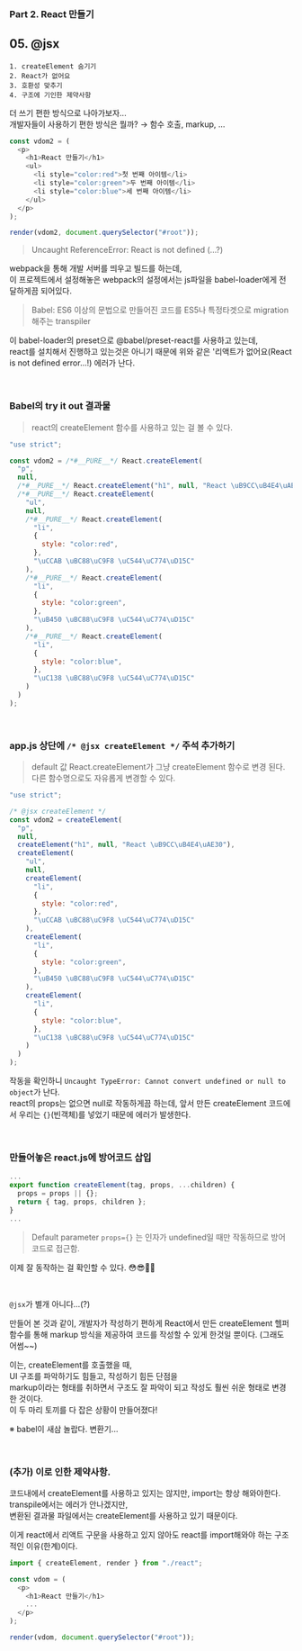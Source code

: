 ### Part 2. React 만들기

## 05. @jsx

```
1. createElement 숨기기
2. React가 없어요
3. 호환성 맞추기
4. 구조에 기인한 제약사항
```

더 쓰기 편한 방식으로 나아가보자... <br />
개발자들이 사용하기 편한 방식은 뭘까? → 함수 호출, markup, ...

```js
const vdom2 = (
  <p>
    <h1>React 만들기</h1>
    <ul>
      <li style="color:red">첫 번째 아이템</li>
      <li style="color:green">두 번째 아이템</li>
      <li style="color:blue">세 번째 아이템</li>
    </ul>
  </p>
);

render(vdom2, document.querySelector("#root"));
```

> Uncaught ReferenceError: React is not defined (...?)

webpack을 통해 개발 서버를 띄우고 빌드를 하는데,<br />
이 프로젝트에서 설정해놓은 webpack의 설정에서는 js파일을 babel-loader에게 전달하게끔 되어있다. 
> Babel: ES6 이상의 문법으로 만들어진 코드를 ES5나 특정타겟으로 migration 해주는 transpiler

이 babel-loader의 preset으로 @babel/preset-react를 사용하고 있는데,<br />
react를 설치해서 진행하고 있는것은 아니기 때문에 위와 같은 '리액트가 없어요(React is not defined error...!) 에러가 난다.

<br />

### Babel의 try it out 결과물
> react의 createElement 함수를 사용하고 있는 걸 볼 수 있다.

```js
"use strict";

const vdom2 = /*#__PURE__*/ React.createElement(
  "p",
  null,
  /*#__PURE__*/ React.createElement("h1", null, "React \uB9CC\uB4E4\uAE30"),
  /*#__PURE__*/ React.createElement(
    "ul",
    null,
    /*#__PURE__*/ React.createElement(
      "li",
      {
        style: "color:red",
      },
      "\uCCAB \uBC88\uC9F8 \uC544\uC774\uD15C"
    ),
    /*#__PURE__*/ React.createElement(
      "li",
      {
        style: "color:green",
      },
      "\uB450 \uBC88\uC9F8 \uC544\uC774\uD15C"
    ),
    /*#__PURE__*/ React.createElement(
      "li",
      {
        style: "color:blue",
      },
      "\uC138 \uBC88\uC9F8 \uC544\uC774\uD15C"
    )
  )
);
```

<br />

### app.js 상단에 `/* @jsx createElement */` 주석 추가하기
> default 값 React.createElement가 그냥 createElement 함수로 변경 된다. 다른 함수명으로도 자유롭게 변경할 수 있다.

```js
"use strict";

/* @jsx createElement */
const vdom2 = createElement(
  "p",
  null,
  createElement("h1", null, "React \uB9CC\uB4E4\uAE30"),
  createElement(
    "ul",
    null,
    createElement(
      "li",
      {
        style: "color:red",
      },
      "\uCCAB \uBC88\uC9F8 \uC544\uC774\uD15C"
    ),
    createElement(
      "li",
      {
        style: "color:green",
      },
      "\uB450 \uBC88\uC9F8 \uC544\uC774\uD15C"
    ),
    createElement(
      "li",
      {
        style: "color:blue",
      },
      "\uC138 \uBC88\uC9F8 \uC544\uC774\uD15C"
    )
  )
);
```
작동을 확인하니 `Uncaught TypeError: Cannot convert undefined or null to object`가 난다.<br />
react의 props는 없으면 null로 작동하게끔 하는데, 앞서 만든 createElement 코드에서 우리는 `{}`(빈객체)를 넣었기 때문에 에러가 발생한다.

<br />

### 만들어놓은 react.js에 방어코드 삽입

```js
...
export function createElement(tag, props, ...children) {
  props = props || {};
  return { tag, props, children };
}
...
```

> Default parameter `props={}` 는 인자가 undefined일 때만 작동하므로 방어코드로 접근함.

이제 잘 동작하는 걸 확인할 수 있다. 😳😎👍🏻

<br />

`@jsx`가 별개 아니다...(?)

만들어 본 것과 같이, 개발자가 작성하기 편하게 React에서 만든 createElement 헬퍼함수를 통해 markup 방식을 제공하여 코드를 작성할 수 있게 한것일 뿐이다. (그래도 어썸~~)

이는, createElement를 호출했을 때,<br />
UI 구조를 파악하기도 힘들고, 작성하기 힘든 단점을 <br />
markup이라는 형태를 취하면서 구조도 잘 파악이 되고 작성도 훨씬 쉬운 형태로 변경한 것이다.<br />
이 두 마리 토끼를 다 잡은 상황이 만들어졌다!


※ babel이 새삼 놀랍다. 변환기...

<br />

### (추가) 이로 인한 제약사항.

코드내에서 createElement를 사용하고 있지는 않지만, import는 항상 해와야한다.<br />
transpile에서는 에러가 안나겠지만,<br />
변환된 결과물 파일에서는 createElement를 사용하고 있기 때문이다.

이게 react에서 리액트 구문을 사용하고 있지 않아도 react를 import해와야 하는 구조적인 이유(한계)이다.

```js
import { createElement, render } from "./react";

const vdom = (
  <p>
    <h1>React 만들기</h1>
    ...
  </p>
);

render(vdom, document.querySelector("#root"));
```
